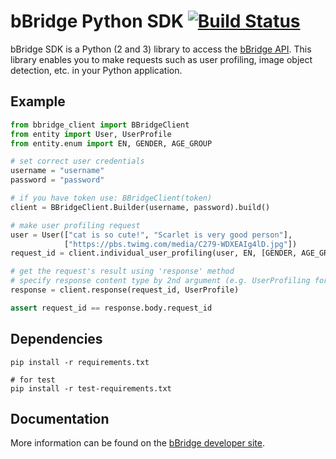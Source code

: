 # bBridge Python SDK [![Build Status](https://travis-ci.org/bbridge-team/bbridge-sdk-python.svg?branch=master)](https://travis-ci.org/bbridge-team/bbridge-sdk-python)
bBridge SDK is a Python (2 and 3) library to access the [bBridge API](http://bbridge.cloudapp.net/developer). This library enables you to make requests such as user profiling, image object detection, etc. in your Python application.

## Example
```python
from bbridge_client import BBridgeClient
from entity import User, UserProfile
from entity.enum import EN, GENDER, AGE_GROUP

# set correct user credentials
username = "username"
password = "password"

# if you have token use: BBridgeClient(token)
client = BBridgeClient.Builder(username, password).build()

# make user profiling request
user = User(["cat is so cute!", "Scarlet is very good person"],
            ["https://pbs.twimg.com/media/C279-WDXEAIg4lD.jpg"])
request_id = client.individual_user_profiling(user, EN, [GENDER, AGE_GROUP]).body

# get the request's result using 'response' method
# specify response content type by 2nd argument (e.g. UserProfiling for profile method)
response = client.response(request_id, UserProfile)

assert request_id == response.body.request_id
```

## Dependencies
```console
pip install -r requirements.txt

# for test
pip install -r test-requirements.txt
```

## Documentation
More information can be found on the [bBridge developer site](http://bbridge.cloudapp.net/developer).
